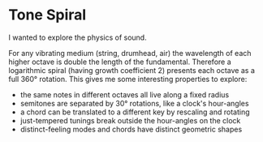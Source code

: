 # Tone Spiral

I wanted to explore the physics of sound.

For any vibrating medium (string, drumhead, air) the wavelength of each higher
octave is double the length of the fundamental.
Therefore a logarithmic spiral (having growth coefficient 2) presents each octave
as a full 360&#176; rotation. This gives me some interesting properties to
explore:

* the same notes in different octaves all live along a fixed radius
* semitones are separated by 30&#176; rotations, like a clock's hour-angles
* a chord can be translated to a different key by rescaling and rotating
* just-tempered tunings break outside the hour-angles on the clock
* distinct-feeling modes and chords have distinct geometric shapes
